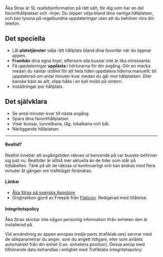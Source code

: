 Åka Strax är SL realtidsinformation på rätt sätt, för dig som har en del favorithållplatser och -linjer. Du slipper välja bland dina vanliga hållplatser, och kan lyssna på regelbundna uppdateringar utan att du behöver röra din telefon.

## Det speciella

- Låt **platstjänster** välja rätt hållplats bland dina favoriter när du öppnar appen.
- **Framhäv** dina egna linjer, eftersom alla bussar inte är lika intressanta.
- Få uppdateringar **upplästa** i hörlurarna för din avgång. Gör en macka medan du väntar istället för att hela tiden uppdatera tiderna manuellt; bli uppdaterad om antal minuter kvar medan du går mot hållplatsen. Eller kanske bäst av allt, slipp hålla i en kall mobil på vintern.
- Inställningar per hållplats.

## Det självklara

- Se antal minuter kvar till nästa avgång.
- Spara dina favorithållplatser.
- Visar bussar, tunnelbana, tåg, lokalbana och båt.
- Närliggande hållplatser.

---

#### Realtid?

Realtid innebär att avgångstiden räknas ut beroende på var bussen befinner sig just nu. Realtider är alltså mer aktuella än de tider som står på tidtabellen. Tänk på att de räknas ut kontinuerligt och kan ändras med flera minuter åt gången om trafikläget förändras.

#### Länkar

- [Åka Strax på svenska Appstore](https://itunes.apple.com/se/app/aka-strax/id996590070?mt=8)
- Originalikon gjord av Freepik från [Flaticon](www.flaticon.com). Redigerad med tillåtelse.

#### Integritetspolicy

Åka Strax skickar inte någon personlig information ifrån enheten den är installerad på.

Vid användning av appen anropas tredje parts (trafiklab.ses) servrar med de sökparametrar du anger, som du angett tidigare, eller som avlästs automatiskt från din enhet (t.ex. enhetens position). Dessa anrop med tillhörande data behandlas i enlighet med Trafiklabs integritetspolicy.
